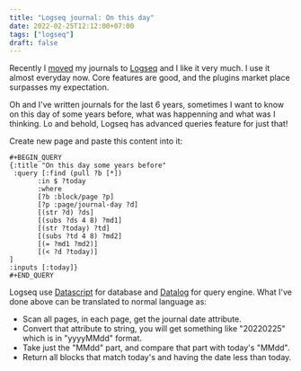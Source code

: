 ```yaml
---
title: "Logseq journal: On this day"
date: 2022-02-25T12:12:00+07:00
tags: ["logseq"]
draft: false
---
```


Recently I [moved][1] my journals to [Logseq][2] and I like it very much.
I use it almost everyday now. Core features are good, and the plugins market
place surpasses my expectation.

Oh and I've written journals for the last 6 years, sometimes I want to know on
this day of some years before, what was happenning and what was I thinking. Lo
and behold, Logseq has advanced queries feature for just that!

Create new page and paste this content into it:

```
#+BEGIN_QUERY
{:title "On this day some years before"
 :query [:find (pull ?b [*])
       :in $ ?today
       :where
       [?b :block/page ?p]
       [?p :page/journal-day ?d]
       [(str ?d) ?ds]
       [(subs ?ds 4 8) ?md1]
       [(str ?today) ?td]
       [(subs ?td 4 8) ?md2]
       [(= ?md1 ?md2)]
       [(< ?d ?today)]
]
:inputs [:today]}
#+END_QUERY
```

Logseq use [Datascript][3] for database and [Datalog][4] for query engine.
What I've done above can be translated to normal language as:

- Scan all pages, in each page, get the journal date attribute.
- Convert that attribute to string, you will get something like "20220225"
  which is in "yyyyMMdd" format.
- Take just the "MMdd" part, and compare that part with today's "MMdd".
- Return all blocks that match today's and having the date less than today.



[1]: /posts/bye-google-hi-apple
[2]: https://github.com/logseq/logseq
[3]: https://github.com/tonsky/datascript
[4]: http://www.learndatalogtoday.org
